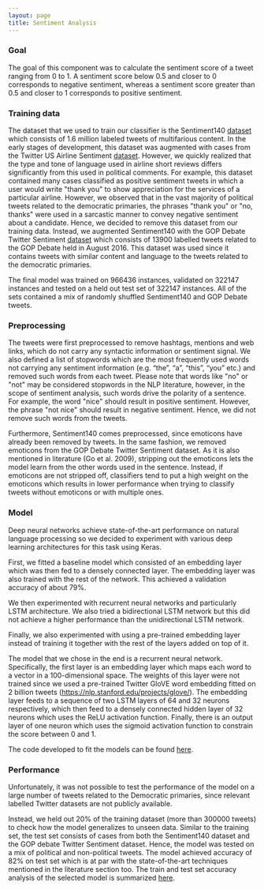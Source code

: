 ```yaml
---
layout: page
title: Sentiment Analysis
---
```



### Goal

The goal of this component was to calculate the sentiment score of a tweet ranging from 0 to 1. A sentiment score below 0.5 and closer to 0 corresponds to negative sentiment, whereas a sentiment score greater than 0.5 and closer to 1 corresponds to positive sentiment. 

### Training data

The dataset that we used to train our classifier is the Sentiment140 [dataset](http://help.sentiment140.com/for-students) which consists of 1.6 million labeled tweets of multifarious content. In the early stages of development, this dataset was augmented with cases from the Twitter US Airline Sentiment [dataset](https://www.kaggle.com/crowdflower/twitter-airline-sentiment). However, we quickly realized that the type and tone of language used in airline short reviews differs significantly from this used in political comments. For example, this dataset contained many cases classified as positive sentiment tweets in which a user would write "thank you" to show appreciation for the services of a particular airline. However, we observed that in the vast majority of political tweets related to the democratic primaries, the phrases "thank you" or "no, thanks" were used in a sarcastic manner to convey negative sentiment about a candidate. Hence, we decided to remove this dataset from our training data. Instead, we augmented Sentiment140 with the GOP Debate Twitter Sentiment [dataset](https://www.kaggle.com/crowdflower/first-gop-debate-twitter-sentiment) which consists of 13900 labelled tweets related to the GOP Debate held in August 2016. This dataset was used since it contains tweets with similar content and language to the tweets related to the democratic primaries.

The final model was trained on 966436 instances, validated on 322147 instances and tested on a held out test set of 322147 instances. All of the sets contained a mix of randomly shuffled Sentiment140 and GOP Debate tweets.



### Preprocessing

The tweets were first preprocessed to remove hashtags, mentions and web links, which do not carry any syntactic information or sentiment signal. We also defined a list of stopwords which are the most frequently used words not carrying any sentiment information (e.g. “the”, “a”, “this”, “you” etc.) and removed such words from each tweet. Please note that words like "no" or "not" may be considered stopwords in the NLP literature, however, in the scope of sentiment analysis, such words drive the polarity of a sentence. For example, the word "nice" should result in positive sentiment. However, the phrase "not nice" should result in negative sentiment. Hence, we did not remove such words from the tweets.

Furthermore, Sentiment140 comes preprocessed, since emoticons have already been removed by tweets. In the same fashion, we removed emoticons from the GOP Debate Twitter Sentiment dataset. As it is also mentioned in literature (Go et al. 2009), stripping out the emoticons lets the model learn from the other words used in the sentence. Instead, if emoticons are not stripped off, classifiers tend to put a high weight on the emoticons which results in lower performance when trying to classify tweets without emoticons or with multiple ones.

### Model

Deep neural networks achieve state-of-the-art performance on natural language processing so we decided to experiment with various deep learning architectures for this task using Keras. 

First, we fitted a baseline model which consisted of an embedding layer which was then fed to a densely connected layer. The embedding layer was also trained with the rest of the network. This achieved a validation accuracy of about 79%. 

We then experimented with recurrent neural networks and particularly LSTM architecture. We also tried a bidirectional LSTM network but this did not achieve a higher performance than the unidirectional LSTM network.

Finally, we also experimented with using a pre-trained embedding layer instead of training it together with the rest of the layers added on top of it.

The model that we chose in the end is a recurrent neural network. Specifically, the first layer is an embedding layer which maps each word to a vector in a 100-dimensional space. The weights of this layer were not trained since we used a pre-trained Twitter GloVE word embedding fitted on 2 billion tweets (https://nlp.stanford.edu/projects/glove/). The embedding layer feeds to a sequence of two LSTM layers of 64 and 32 neurons respectively, which then feed to a densely connected hidden layer of 32 neurons which uses the ReLU activation function. Finally, there is an output layer of one neuron which uses the sigmoid activation function to constrain the score between 0 and 1.

The code developed to fit the models can be found [here](https://github.com/benlevyx/twitter-polling/blob/master/notebooks/sentiment%20analysis/sentiment_analysis_exploration.ipynb).

### Performance
Unfortunately, it was not possible to test the performance of the model on a large number of tweets related to the Democratic primaries, since relevant labelled Twitter datasets are not publicly available.

Instead, we held out 20% of the training dataset (more than 300000 tweets) to check how the model generalizes to unseen data. Similar to the training set, the test set consists of cases from both the Sentiment140 dataset and the GOP debate Twitter Sentiment dataset. Hence, the model was tested on a mix of political and non-political tweets. The model achieved accuracy of 82% on test set which is at par with the state-of-the-art techniques mentioned in the literature section too.
The train and test set accuracy analysis of the selected model is summarized [here](https://github.com/benlevyx/twitter-polling/blob/master/notebooks/sentiment%20analysis/sentiment_final_model.ipynb).



